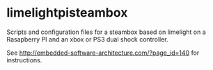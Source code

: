 limelightpisteambox
===================

Scripts and configuration files for a steambox based on limelight on a Rasapberry PI and an xbox or PS3 dual shock controller.

See http://embedded-software-architecture.com/?page_id=140 for instructions.

